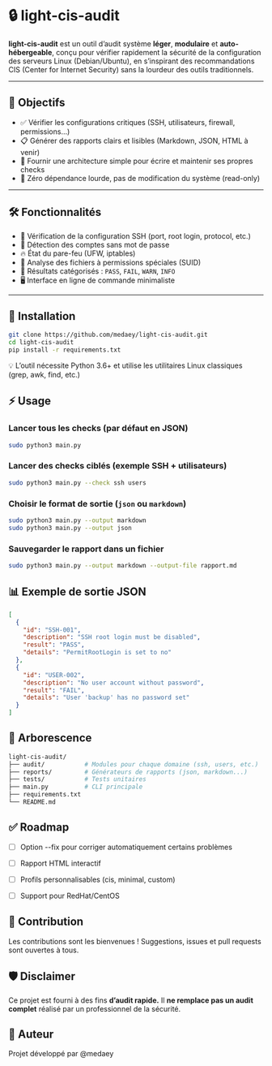 # 🔒 light-cis-audit

**light-cis-audit** est un outil d’audit système **léger**, **modulaire** et **auto-hébergeable**, conçu pour vérifier rapidement la sécurité de la configuration des serveurs Linux (Debian/Ubuntu), en s’inspirant des recommandations CIS (Center for Internet Security) sans la lourdeur des outils traditionnels.

---

## 🎯 Objectifs

- ✅ Vérifier les configurations critiques (SSH, utilisateurs, firewall, permissions…)
- 📋 Générer des rapports clairs et lisibles (Markdown, JSON, HTML à venir)
- 🧩 Fournir une architecture simple pour écrire et maintenir ses propres checks
- 🚫 Zéro dépendance lourde, pas de modification du système (read-only)

---

## 🛠️ Fonctionnalités

- 🔐 Vérification de la configuration SSH (port, root login, protocol, etc.)
- 👥 Détection des comptes sans mot de passe
- 🔥 État du pare-feu (UFW, iptables)
- 🧱 Analyse des fichiers à permissions spéciales (SUID)
- 🧪 Résultats catégorisés : `PASS`, `FAIL`, `WARN`, `INFO`
- 🖥️ Interface en ligne de commande minimaliste

---

## 🚀 Installation

```bash
git clone https://github.com/medaey/light-cis-audit.git
cd light-cis-audit
pip install -r requirements.txt
```

💡 L’outil nécessite Python 3.6+ et utilise les utilitaires Linux classiques (grep, awk, find, etc.)

## ⚡ Usage
### Lancer tous les checks (par défaut en JSON)
```bash
sudo python3 main.py
```

### Lancer des checks ciblés (exemple SSH + utilisateurs)
```bash
sudo python3 main.py --check ssh users
```

### Choisir le format de sortie (`json` ou `markdown`)
```bash
sudo python3 main.py --output markdown
sudo python3 main.py --output json
```

### Sauvegarder le rapport dans un fichier
```bash
sudo python3 main.py --output markdown --output-file rapport.md
```

## 📊 Exemple de sortie JSON

```json
[
  {
    "id": "SSH-001",
    "description": "SSH root login must be disabled",
    "result": "PASS",
    "details": "PermitRootLogin is set to no"
  },
  {
    "id": "USER-002",
    "description": "No user account without password",
    "result": "FAIL",
    "details": "User 'backup' has no password set"
  }
]
```

## 📁 Arborescence
```bash
light-cis-audit/
├── audit/           # Modules pour chaque domaine (ssh, users, etc.)
├── reports/         # Générateurs de rapports (json, markdown...)
├── tests/           # Tests unitaires
├── main.py          # CLI principale
├── requirements.txt
└── README.md
```

## ✅ Roadmap

- [ ] Option --fix pour corriger automatiquement certains problèmes
- [ ] Rapport HTML interactif
- [ ] Profils personnalisables (cis, minimal, custom)
- [ ] Support pour RedHat/CentOS


## 🤝 Contribution
Les contributions sont les bienvenues !
Suggestions, issues et pull requests sont ouvertes à tous.

## 🛡️ Disclaimer
Ce projet est fourni à des fins **d’audit rapide.**
Il **ne remplace pas un audit complet** réalisé par un professionnel de la sécurité.

## 👤 Auteur
Projet développé par @medaey